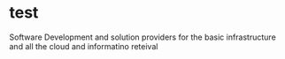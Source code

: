# test

Software Development and solution providers for the basic infrastructure and all the cloud and informatino reteival
